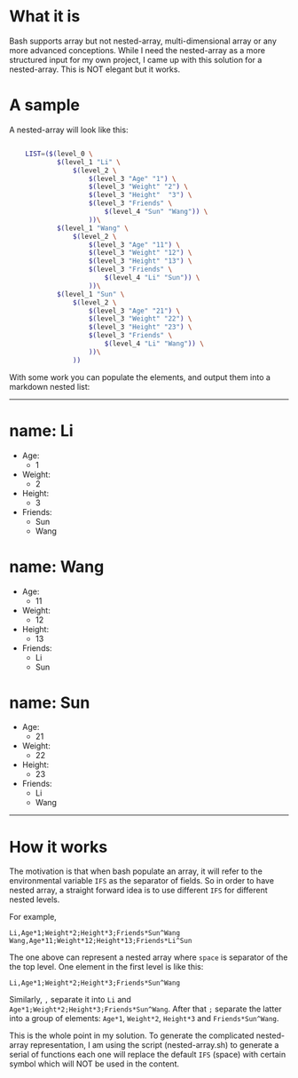 # What it is
Bash supports array but not nested-array, multi-dimensional array or any more advanced
conceptions. While I need the nested-array as a more structured input for my own project, I came up with this solution for a nested-array. This is NOT elegant but it  works.

# A sample
A nested-array will look like this:

```bash

    LIST=($(level_0 \    
            $(level_1 "Li" \
                $(level_2 \
                    $(level_3 "Age" "1") \
                    $(level_3 "Weight" "2") \
                    $(level_3 "Height"  "3") \
                    $(level_3 "Friends" \
                        $(level_4 "Sun" "Wang")) \
                    ))\
            $(level_1 "Wang" \
                $(level_2 \
                    $(level_3 "Age" "11") \
                    $(level_3 "Weight" "12") \
                    $(level_3 "Height" "13") \
                    $(level_3 "Friends" \
                        $(level_4 "Li" "Sun")) \
                    ))\
            $(level_1 "Sun" \
                $(level_2 \
                    $(level_3 "Age" "21") \
                    $(level_3 "Weight" "22") \
                    $(level_3 "Height" "23") \
                    $(level_3 "Friends" \
                        $(level_4 "Li" "Wang")) \
                    ))\
                ))
```
            
With some work you can populate the elements, and output them into a markdown nested list:

-----

# name: Li
* Age:
	* 1
* Weight:
	* 2
* Height:
	* 3
* Friends:
	* Sun
	* Wang

# name: Wang
* Age:
	* 11
* Weight:
	* 12
* Height:
	* 13
* Friends:
	* Li
	* Sun

# name: Sun
* Age:
	* 21
* Weight:
	* 22
* Height:
	* 23
* Friends:
	* Li
	* Wang
-----

# How it works
The motivation is that when bash populate an array, it will refer to the environmental variable ``IFS`` as the separator of fields. So in order to have nested array, a straight forward idea is to use different ``IFS`` for different nested levels.

For example, 

    Li,Age*1;Weight*2;Height*3;Friends*Sun^Wang Wang,Age*11;Weight*12;Height*13;Friends*Li^Sun
    
The one above can represent a nested array where ``space`` is separator of the the top level.
One element in the first level is like this:

    Li,Age*1;Weight*2;Height*3;Friends*Sun^Wang

Similarly, ``,`` separate it into ``Li`` and ``Age*1;Weight*2;Height*3;Friends*Sun^Wang``. 
After that ``;`` separate the latter into a group of elements: 
``Age*1``, ``Weight*2``, ``Height*3`` and ``Friends*Sun^Wang``. 

This is the whole point in my solution. 
To generate the complicated nested-array representation, 
I am using the script (nested-array.sh) to generate a serial of functions each one will replace the default ``IFS`` (space) with certain symbol which will NOT be used in the content.
